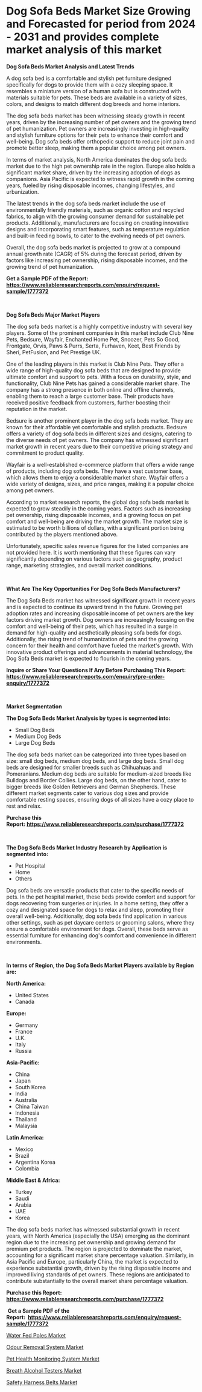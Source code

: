 <p><h1>Dog Sofa Beds Market Size Growing and Forecasted for period from 2024 - 2031 and provides complete market analysis of this market</h1></p><p><strong>Dog Sofa Beds Market Analysis and Latest Trends</strong></p>
<p><p>A dog sofa bed is a comfortable and stylish pet furniture designed specifically for dogs to provide them with a cozy sleeping space. It resembles a miniature version of a human sofa but is constructed with materials suitable for pets. These beds are available in a variety of sizes, colors, and designs to match different dog breeds and home interiors.</p><p>The dog sofa beds market has been witnessing steady growth in recent years, driven by the increasing number of pet owners and the growing trend of pet humanization. Pet owners are increasingly investing in high-quality and stylish furniture options for their pets to enhance their comfort and well-being. Dog sofa beds offer orthopedic support to reduce joint pain and promote better sleep, making them a popular choice among pet owners.</p><p>In terms of market analysis, North America dominates the dog sofa beds market due to the high pet ownership rate in the region. Europe also holds a significant market share, driven by the increasing adoption of dogs as companions. Asia Pacific is expected to witness rapid growth in the coming years, fueled by rising disposable incomes, changing lifestyles, and urbanization.</p><p>The latest trends in the dog sofa beds market include the use of environmentally friendly materials, such as organic cotton and recycled fabrics, to align with the growing consumer demand for sustainable pet products. Additionally, manufacturers are focusing on creating innovative designs and incorporating smart features, such as temperature regulation and built-in feeding bowls, to cater to the evolving needs of pet owners.</p><p>Overall, the dog sofa beds market is projected to grow at a compound annual growth rate (CAGR) of 5% during the forecast period, driven by factors like increasing pet ownership, rising disposable incomes, and the growing trend of pet humanization.</p></p>
<p><strong>Get a Sample PDF of the Report:&nbsp; <a href="https://www.reliableresearchreports.com/enquiry/request-sample/1777372">https://www.reliableresearchreports.com/enquiry/request-sample/1777372</a></strong></p>
<p>&nbsp;</p>
<p><strong>Dog Sofa Beds Major Market Players</strong></p>
<p><p>The dog sofa beds market is a highly competitive industry with several key players. Some of the prominent companies in this market include Club Nine Pets, Bedsure, Wayfair, Enchanted Home Pet, Snoozer, Pets So Good, Frontgate, Orvis, Paws & Purrs, Serta, Furhaven, Keet, Best Friends by Sheri, PetFusion, and Pet Prestige UK.</p><p>One of the leading players in this market is Club Nine Pets. They offer a wide range of high-quality dog sofa beds that are designed to provide ultimate comfort and support to pets. With a focus on durability, style, and functionality, Club Nine Pets has gained a considerable market share. The company has a strong presence in both online and offline channels, enabling them to reach a large customer base. Their products have received positive feedback from customers, further boosting their reputation in the market.</p><p>Bedsure is another prominent player in the dog sofa beds market. They are known for their affordable yet comfortable and stylish products. Bedsure offers a variety of dog sofa beds in different sizes and designs, catering to the diverse needs of pet owners. The company has witnessed significant market growth in recent years due to their competitive pricing strategy and commitment to product quality.</p><p>Wayfair is a well-established e-commerce platform that offers a wide range of products, including dog sofa beds. They have a vast customer base, which allows them to enjoy a considerable market share. Wayfair offers a wide variety of designs, sizes, and price ranges, making it a popular choice among pet owners.</p><p>According to market research reports, the global dog sofa beds market is expected to grow steadily in the coming years. Factors such as increasing pet ownership, rising disposable incomes, and a growing focus on pet comfort and well-being are driving the market growth. The market size is estimated to be worth billions of dollars, with a significant portion being contributed by the players mentioned above.</p><p>Unfortunately, specific sales revenue figures for the listed companies are not provided here. It is worth mentioning that these figures can vary significantly depending on various factors such as geography, product range, marketing strategies, and overall market conditions.</p></p>
<p>&nbsp;</p>
<p><strong>What Are The Key Opportunities For Dog Sofa Beds Manufacturers?</strong></p>
<p><p>The Dog Sofa Beds market has witnessed significant growth in recent years and is expected to continue its upward trend in the future. Growing pet adoption rates and increasing disposable income of pet owners are the key factors driving market growth. Dog owners are increasingly focusing on the comfort and well-being of their pets, which has resulted in a surge in demand for high-quality and aesthetically pleasing sofa beds for dogs. Additionally, the rising trend of humanization of pets and the growing concern for their health and comfort have fueled the market's growth. With innovative product offerings and advancements in material technology, the Dog Sofa Beds market is expected to flourish in the coming years.</p></p>
<p><strong>Inquire or Share Your Questions If Any Before Purchasing This Report: <a href="https://www.reliableresearchreports.com/enquiry/pre-order-enquiry/1777372">https://www.reliableresearchreports.com/enquiry/pre-order-enquiry/1777372</a></strong></p>
<p>&nbsp;</p>
<p><strong>Market Segmentation</strong></p>
<p><strong>The Dog Sofa Beds Market Analysis by types is segmented into:</strong></p>
<p><ul><li>Small Dog Beds</li><li>Medium Dog Beds</li><li>Large Dog Beds</li></ul></p>
<p><p>The dog sofa beds market can be categorized into three types based on size: small dog beds, medium dog beds, and large dog beds. Small dog beds are designed for smaller breeds such as Chihuahuas and Pomeranians. Medium dog beds are suitable for medium-sized breeds like Bulldogs and Border Collies. Large dog beds, on the other hand, cater to bigger breeds like Golden Retrievers and German Shepherds. These different market segments cater to various dog sizes and provide comfortable resting spaces, ensuring dogs of all sizes have a cozy place to rest and relax.</p></p>
<p><strong>Purchase this Report:&nbsp;<a href="https://www.reliableresearchreports.com/purchase/1777372">https://www.reliableresearchreports.com/purchase/1777372</a></strong></p>
<p>&nbsp;</p>
<p><strong>The Dog Sofa Beds Market Industry Research by Application is segmented into:</strong></p>
<p><ul><li>Pet Hospital</li><li>Home</li><li>Others</li></ul></p>
<p><p>Dog sofa beds are versatile products that cater to the specific needs of pets. In the pet hospital market, these beds provide comfort and support for dogs recovering from surgeries or injuries. In a home setting, they offer a cozy and designated space for dogs to relax and sleep, promoting their overall well-being. Additionally, dog sofa beds find application in various other settings, such as pet daycare centers or grooming salons, where they ensure a comfortable environment for dogs. Overall, these beds serve as essential furniture for enhancing dog's comfort and convenience in different environments.</p></p>
<p>&nbsp;</p>
<p><strong>In terms of Region, the Dog Sofa Beds Market Players available by Region are:</strong></p>
<p>
    <p> <strong> North America: </strong>
        <ul>
            <li>United States</li>
            <li>Canada</li>
        </ul>
        </p> 
    <p> <strong> Europe: </strong>
        <ul>
            <li>Germany</li>
            <li>France</li>
            <li>U.K.</li>
            <li>Italy</li>
            <li>Russia</li>
        </ul>
        </p> 
    <p> <strong> Asia-Pacific: </strong>
        <ul>
            <li>China</li>
            <li>Japan</li>
            <li>South Korea</li>
            <li>India</li>
            <li>Australia</li>
            <li>China Taiwan</li>
            <li>Indonesia</li>
            <li>Thailand</li>
            <li>Malaysia</li>
        </ul>
        </p> 
    <p> <strong> Latin America: </strong>
        <ul>
            <li>Mexico</li>
            <li>Brazil</li>
            <li>Argentina Korea</li>
            <li>Colombia</li>
        </ul>
        </p> 
    <p> <strong> Middle East & Africa: </strong>
        <ul>
            <li>Turkey</li>
            <li>Saudi</li>
            <li>Arabia</li>
            <li>UAE</li>
            <li>Korea</li>
        </ul>
    </p>
    </p>
<p><p>The dog sofa beds market has witnessed substantial growth in recent years, with North America (especially the USA) emerging as the dominant region due to the increasing pet ownership and growing demand for premium pet products. The region is projected to dominate the market, accounting for a significant market share percentage valuation. Similarly, in Asia Pacific and Europe, particularly China, the market is expected to experience substantial growth, driven by the rising disposable income and improved living standards of pet owners. These regions are anticipated to contribute substantially to the overall market share percentage valuation.</p></p>
<p><strong>Purchase this Report: <a href="https://www.reliableresearchreports.com/purchase/1777372">https://www.reliableresearchreports.com/purchase/1777372</a></strong></p>
<p>&nbsp;<strong>Get a Sample PDF of the Report:&nbsp;&nbsp;<a href="https://www.reliableresearchreports.com/enquiry/request-sample/1777372">https://www.reliableresearchreports.com/enquiry/request-sample/1777372</a></strong></p>
<p><strong></strong></p>
<p><p><a href="https://github.com/yoshih12/Market-Research-Report-List-1/blob/main/water-fed-poles-market.md">Water Fed Poles Market</a></p><p><a href="https://github.com/indrystar/Market-Research-Report-List-1/blob/main/odour-removal-system-market.md">Odour Removal System Market</a></p><p><a href="https://github.com/irfadac/Market-Research-Report-List-1/blob/main/pet-health-monitoring-system-market.md">Pet Health Monitoring System Market</a></p><p><a href="https://github.com/guneycigdem35/Market-Research-Report-List-1/blob/main/breath-alcohol-testers-market.md">Breath Alcohol Testers Market</a></p><p><a href="https://github.com/juniordelafrance/Market-Research-Report-List-1/blob/main/safety-harness-belts-market.md">Safety Harness Belts Market</a></p></p>